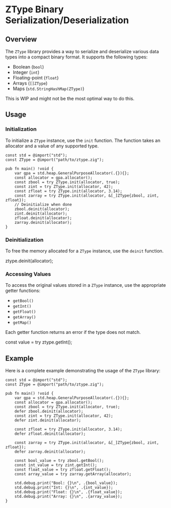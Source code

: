 # ZType Binary Serialization/Deserialization

## Overview

The `ZType` library provides a way to serialize and deserialize various data types into a compact binary format. It supports the following types:
- Boolean (`bool`)
- Integer (`int`)
- Floating-point (`float`)
- Arrays (`[]ZType`)
- Maps (`std.StringHashMap(ZType)`)

This is WIP and might not be the most optimal way to do this.

## Usage

### Initialization

To initialize a `ZType` instance, use the `init` function. The function takes an allocator and a value of any supported type.

```zig
const std = @import("std");
const ZType = @import("path/to/ztype.zig");

pub fn main() !void {
    var gpa = std.heap.GeneralPurposeAllocator(.{}){};
    const allocator = gpa.allocator();
    const zbool = try ZType.init(allocator, true);
    const zint = try ZType.init(allocator, 42);
    const zfloat = try ZType.init(allocator, 3.14);
    const zarray = try ZType.init(allocator, &[_]ZType{zbool, zint, zfloat});
    // Deinitialize when done
    zbool.deinit(allocator);
    zint.deinit(allocator);
    zfloat.deinit(allocator);
    zarray.deinit(allocator);
}
```

### Deinitialization

To free the memory allocated for a `ZType` instance, use the `deinit` function.


ztype.deinit(allocator);


### Accessing Values

To access the original values stored in a `ZType` instance, use the appropriate getter functions:

- `getBool()`
- `getInt()`
- `getFloat()`
- `getArray()`
- `getMap()`

Each getter function returns an error if the type does not match.


const value = try ztype.getInt();


## Example

Here is a complete example demonstrating the usage of the `ZType` library:

```zig
const std = @import("std");
const ZType = @import("path/to/ztype.zig");

pub fn main() !void {
    var gpa = std.heap.GeneralPurposeAllocator(.{}){};
    const allocator = gpa.allocator();
    const zbool = try ZType.init(allocator, true);
    defer zbool.deinit(allocator);
    const zint = try ZType.init(allocator, 42);
    defer zint.deinit(allocator);

    const zfloat = try ZType.init(allocator, 3.14);
    defer zfloat.deinit(allocator);

    const zarray = try ZType.init(allocator, &[_]ZType{zbool, zint, zfloat});
    defer zarray.deinit(allocator);

    const bool_value = try zbool.getBool();
    const int_value = try zint.getInt();
    const float_value = try zfloat.getFloat();
    const array_value = try zarray.getArray(allocator);

    std.debug.print("Bool: {}\n", .{bool_value});
    std.debug.print("Int: {}\n", .{int_value});
    std.debug.print("Float: {}\n", .{float_value});
    std.debug.print("Array: {}\n", .{array_value});
}
```
